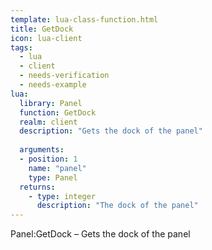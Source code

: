 ```yaml
---
template: lua-class-function.html
title: GetDock
icon: lua-client
tags:
  - lua
  - client
  - needs-verification
  - needs-example
lua:
  library: Panel
  function: GetDock
  realm: client
  description: "Gets the dock of the panel"
  
  arguments:
  - position: 1
    name: "panel"
    type: Panel
  returns:
    - type: integer
      description: "The dock of the panel"
---
```


<div class="lua__search__keywords">
Panel:GetDock &#x2013; Gets the dock of the panel
</div>

